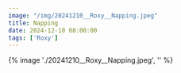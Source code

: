 ```yaml
---
image: "/img/20241210__Roxy__Napping.jpeg"
title: Napping 
date: 2024-12-10 08:00:00
tags: ['Roxy']
---
```

{% image './20241210__Roxy__Napping.jpeg', '' %}